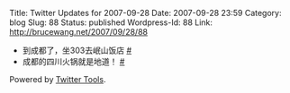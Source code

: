 Title: Twitter Updates for 2007-09-28
Date: 2007-09-28 23:59
Category: blog
Slug: 88
Status: published
Wordpress-Id: 88
Link: http://brucewang.net/2007/09/28/88

-   到成都了，坐303去岷山饭店
    [\#](http://twitter.com/number5/statuses/298608492)
-   成都的四川火锅就是地道！
    [\#](http://twitter.com/number5/statuses/298975292)

Powered by [Twitter Tools](http://alexking.org/projects/wordpress).
